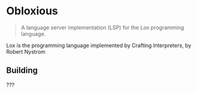 # Obloxious

> A language server implementation (LSP) for the Lox programming language.

Lox is the programming language implemented by Crafting Interpreters, by Robert Nystrom

## Building

???
